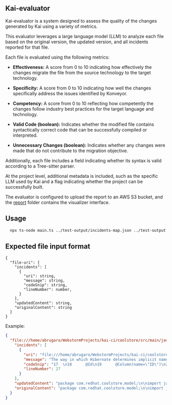 ## Kai-evaluator

Kai-evaluator is a system designed to assess the quality of the changes generated by Kai using a
variety of metrics.

This evaluator leverages a large language model (LLM) to analyze each file based on the original
version, the updated version, and all incidents reported for that file.

Each file is evaluated using the following metrics:

- **Effectiveness:** A score from 0 to 10 indicating how effectively the changes migrate the file
  from the source technology to the target technology.
- **Specificity:** A score from 0 to 10 indicating how well the changes specifically address the
  issues identified by Konveyor.
- **Competency:** A score from 0 to 10 reflecting how competently the changes follow industry best
  practices for the target language and technology.
- **Valid Code (boolean):** Indicates whether the modified file contains syntactically correct code
  that can be successfully compiled or interpreted.

- **Unnecessary Changes (boolean):** Indicates whether any changes were made that do not contribute
  to the migration objective.

Additionally, each file includes a field indicating whether its syntax is valid according to a
Tree-sitter parser.

At the project level, additional metadata is included, such as the specific LLM used by Kai and a
flag indicating whether the project can be successfully built.

The evaluator is configured to upload the report to an AWS S3 bucket, and the [report](report) folder
contains the visualizer interface.

## Usage

```bash
  npx ts-node main.ts ../test-output/incidents-map.json ../test-output
```

## Expected file input format

```
{
  "file-uri": {
    "incidents": [
      {
        "uri": string,
        "message": string,
        "codeSnip": string,
        "lineNumber": number,
      }
    ],
    "updatedContent": string,
    "originalContent": string
  }
}
```

Example:

```json
{
  "file:///home/abrugaro/WebstormProjects/kai-ci/coolstore/src/main/java/com/redhat/coolstore/model/OrderItem.java": {
    "incidents": [
      {
        "uri": "file:///home/abrugaro/WebstormProjects/kai-ci/coolstore/src/main/java/com/redhat/coolstore/model/OrderItem.java",
        "message": "The way in which Hibernate determines implicit names for sequences and tables associated with identifier generation has changed in 6.0 which may affect migrating applications. \n As of 6.0, Hibernate by default creates a sequence per entity hierarchy instead of a single sequence hibernate_sequence. \n Due to this change, users that previously used `@GeneratedValue(strategy = GenerationStrategy.AUTO)` or simply `@GeneratedValue` (since `AUTO` is the default), need to ensure that the database now contains sequences for every entity, named `<entity name>_seq`. For an entity Person, a sequence person_seq is expected to exist. \n It’s best to run hbm2ddl (e.g. by temporarily setting `hbm2ddl.auto=create`) to obtain a list of DDL statements for the sequences.",
        "codeSnip": "17  \n18      @Id\n19      @Column(name=\"ID\")\n20      @GeneratedValue(strategy = GenerationType.SEQUENCE, generator = \"order_item_seq\")\n21      @SequenceGenerator(name = \"order_item_seq\", sequenceName = \"order_item_seq\")\n22      private long id;\n23  \n24      private int quantity;\n25  \n26      private String productId;\n27  \n28      public OrderItem() {}\n29  \n30      public String getProductId() {\n31          return productId;\n32      }\n33  \n34      public void setProductId(String productId) {\n35          this.productId = productId;\n36      }\n37  ",
        "lineNumber": 27
      }
    ],
    "updatedContent": "package com.redhat.coolstore.model;\n\nimport java.io.Serializable;\n\nimport jakarta.persistence.Column;\nimport jakarta.persistence.Entity;\nimport jakarta.persistence.GeneratedValue;\nimport jakarta.persistence.GenerationType;\nimport jakarta.persistence.Id;\nimport jakarta.persistence.SequenceGenerator;\nimport jakarta.persistence.Table;\n\n@Entity\n@Table(name = \"ORDER_ITEMS\")\npublic class OrderItem implements Serializable {\n    private static final long serialVersionUID = 64565445665456666L;\n\n    @Id\n    @Column(name=\"ID\")\n    @GeneratedValue(strategy = GenerationType.SEQUENCE, generator = \"order_item_seq\")\n    @SequenceGenerator(name = \"order_item_seq\", sequenceName = \"order_item_seq\")\n    private long id;\n\n    private int quantity;\n\n    private String productId;\n\n    public OrderItem() {}\n\n    public String getProductId() {\n        return productId;\n    }\n\n    public void setProductId(String productId) {\n        this.productId = productId;\n    }\n\n    public int getQuantity() {\n        return quantity;\n    }\n\n    public void setQuantity(int quantity) {\n        this.quantity = quantity;\n    }\n\n    @Override\n    public String toString() {\n        return \"OrderItem [productId=\" + productId + \", quantity=\" + quantity + \"]\";\n    }\n\n}",
    "originalContent": "package com.redhat.coolstore.model;\n\nimport java.io.Serializable;\n\nimport javax.persistence.Column;\nimport javax.persistence.Entity;\nimport javax.persistence.GeneratedValue;\nimport javax.persistence.Id;\nimport javax.persistence.Table;\n\n@Entity\n@Table(name = \"ORDER_ITEMS\")\npublic class OrderItem implements Serializable {\n\tprivate static final long serialVersionUID = 64565445665456666L;\n\n\t@Id\n\t@Column(name=\"ID\")\n\t@GeneratedValue\n\tprivate long id;\n\n\tprivate int quantity;\n\n\tprivate String productId;\n\n\tpublic OrderItem() {}\n\n\tpublic String getProductId() {\n\t\treturn productId;\n\t}\n\n\tpublic void setProductId(String productId) {\n\t\tthis.productId = productId;\n\t}\n\n\tpublic int getQuantity() {\n\t\treturn quantity;\n\t}\n\n\tpublic void setQuantity(int quantity) {\n\t\tthis.quantity = quantity;\n\t}\n\n\t@Override\n\tpublic String toString() {\n\t\treturn \"OrderItem [productId=\" + productId + \", quantity=\" + quantity + \"]\";\n\t}\n\n}"
  }
}
```
